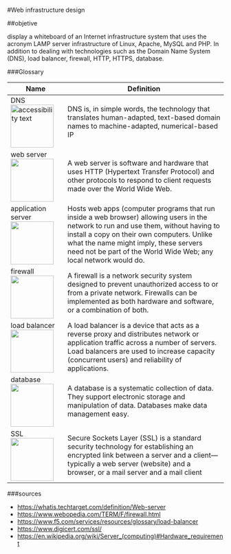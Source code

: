 #Web infrastructure design

##objetive 

display a whiteboard of an Internet infrastructure system that uses the acronym LAMP server infrastructure of Linux, Apache, MySQL and PHP. In addition to dealing with technologies such as the Domain Name System (DNS), load balancer, firewall, HTTP, HTTPS, database.

###Glossary
                    
Name  | Definition
------------- | ------------
  DNS<img src="https://img.icons8.com/all/500/dns.png" width="100px" alt="accessibility text"> | DNS is, in simple words, the technology that translates human-adapted, text-based domain names to machine-adapted, numerical-based IP
web server<img src=" https://w7.pngwing.com/pngs/508/402/png-transparent-web-server-world-wide-web-icon-vpn-s-computer-network-globe-world.png"  width="100px"> | A web server is software and hardware that uses HTTP (Hypertext Transfer Protocol) and other protocols to respond to client requests made over the World Wide Web.
 application server<img src="https://www.pinclipart.com/picdir/middle/40-402329_computer-servers-application-server-computer-icons-database-server.png" width="100px"> |   Hosts web apps (computer programs that run inside a web browser) allowing users in the network to run and use them, without having to install a copy on their own computers. Unlike what the name might imply, these servers need not be part of the World Wide Web; any local network would do. 
 firewall<img src="https://st.depositphotos.com/1853861/4172/v/450/depositphotos_41724719-stock-illustration-firewall-icon.jpg " width="100px"> | A firewall is a network security system designed to prevent unauthorized access to or from a private network. Firewalls can be implemented as both hardware and software, or a combination of both. 
load balancer<img src="https://upload.wikimedia.org/wikipedia/commons/thumb/d/d2/AWS_Simple_Icons_Networking_Amazon_Elastic_Load_Balancer.svg/1024px-AWS_Simple_Icons_Networking_Amazon_Elastic_Load_Balancer.svg.png " width="100px"> |A load balancer is a device that acts as a reverse proxy and distributes network or application traffic across a number of servers. Load balancers are used to increase capacity (concurrent users) and reliability of applications.
  database<img src=" https://static.thenounproject.com/png/36146-200.png" width="100px">|A database is a systematic collection of data. They support electronic storage and manipulation of data. Databases make data management easy. 
 SSL<img src=" https://cdn3.iconfinder.com/data/icons/got-idea-vol-2/128/lock_ssl-512.png" width="100px"> | Secure Sockets Layer (SSL) is a standard security technology for establishing an encrypted link between a server and a client—typically a web server (website) and a browser, or a mail server and a mail client 


###sources
 - https://whatis.techtarget.com/definition/Web-server
 - https://www.webopedia.com/TERM/F/firewall.html
 - https://www.f5.com/services/resources/glossary/load-balancer
 - https://www.digicert.com/ssl/
 - https://en.wikipedia.org/wiki/Server_(computing)#Hardware_requirement
